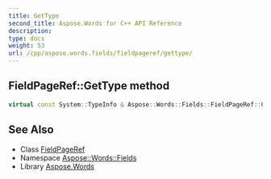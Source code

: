 ```yaml
---
title: GetType
second_title: Aspose.Words for C++ API Reference
description: 
type: docs
weight: 53
url: /cpp/aspose.words.fields/fieldpageref/gettype/
---
```

## FieldPageRef::GetType method




```cpp
virtual const System::TypeInfo & Aspose::Words::Fields::FieldPageRef::GetType() const override
```

## See Also

* Class [FieldPageRef](../)
* Namespace [Aspose::Words::Fields](../../)
* Library [Aspose.Words](../../../)
